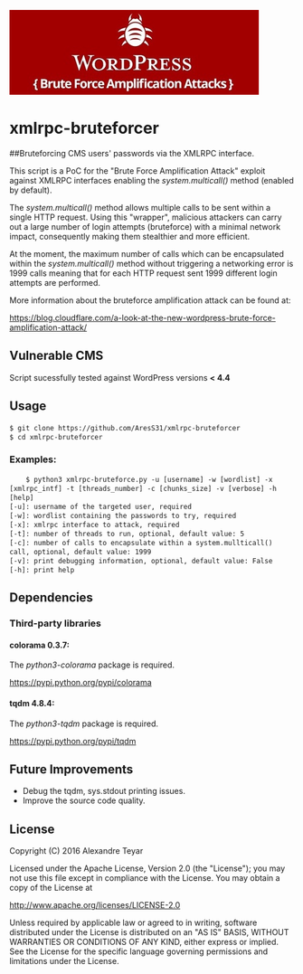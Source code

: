 ![XML-RPC Bruteforce Attacks](images/xmlrpc-bruteforcer_logo.jpg)
# xmlrpc-bruteforcer
##Bruteforcing CMS users' passwords via the XMLRPC interface.

This script is a PoC for the "Brute Force Amplification Attack" exploit against XMLRPC interfaces enabling the *system.multicall()* method (enabled by default). 

The *system.multicall()* method allows multiple calls to be sent within a single HTTP request. Using this "wrapper", malicious attackers can carry out a large number of login attempts (bruteforce) with a minimal network impact, consequently making them stealthier and more efficient.

At the moment, the maximum number of calls which can be encapsulated within the *system.multicall()* method without triggering a networking error is 1999 calls meaning that for each HTTP request sent 1999 different login attempts are performed.

More information about the bruteforce amplification attack can be found at:

<https://blog.cloudflare.com/a-look-at-the-new-wordpress-brute-force-amplification-attack/>

## Vulnerable CMS 
Script sucessfully tested against WordPress versions **< 4.4**

## Usage
	$ git clone https://github.com/AresS31/xmlrpc-bruteforcer
	$ cd xmlrpc-bruteforcer

### Examples:
        $ python3 xmlrpc-bruteforce.py -u [username] -w [wordlist] -x [xmlrpc_intf] -t [threads_number] -c [chunks_size] -v [verbose] -h [help]
    [-u]: username of the targeted user, required
    [-w]: wordlist containing the passwords to try, required
    [-x]: xmlrpc interface to attack, required
    [-t]: number of threads to run, optional, default value: 5 
    [-c]: number of calls to encapsulate within a system.mullticall() call, optional, default value: 1999
    [-v]: print debugging information, optional, default value: False
    [-h]: print help

## Dependencies
### Third-party libraries
#### colorama 0.3.7:
The *python3-colorama* package is required. 

<https://pypi.python.org/pypi/colorama>

#### tqdm 4.8.4: 
The *python3-tqdm* package is required. 

<https://pypi.python.org/pypi/tqdm>  

## Future Improvements
* Debug the tqdm, sys.stdout printing issues.
* Improve the source code quality.

## License
   Copyright (C) 2016 Alexandre Teyar

Licensed under the Apache License, Version 2.0 (the "License");
you may not use this file except in compliance with the License.
You may obtain a copy of the License at

<http://www.apache.org/licenses/LICENSE-2.0>

Unless required by applicable law or agreed to in writing, software
distributed under the License is distributed on an "AS IS" BASIS,
WITHOUT WARRANTIES OR CONDITIONS OF ANY KIND, either express or implied.
See the License for the specific language governing permissions and
   limitations under the License. 